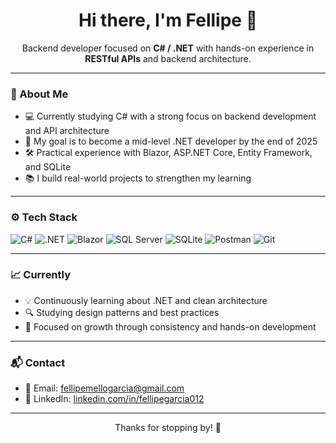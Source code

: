 <h1 align="center">Hi there, I'm Fellipe 👋</h1>

<p align="center">
  Backend developer focused on <strong>C# / .NET</strong> with hands-on experience in <strong>RESTful APIs</strong> and backend architecture.
</p>

---

### 🧭 About Me

- 💻 Currently studying C# with a strong focus on backend development and API architecture  
- 🚀 My goal is to become a mid-level .NET developer by the end of 2025  
- 🛠️ Practical experience with Blazor, ASP.NET Core, Entity Framework, and SQLite  
- 📚 I build real-world projects to strengthen my learning  

---

### ⚙️ Tech Stack

![C#](https://img.shields.io/badge/-C%23-239120?style=flat&logo=c-sharp&logoColor=white)
![.NET](https://img.shields.io/badge/-.NET-512BD4?style=flat&logo=dotnet&logoColor=white)
![Blazor](https://img.shields.io/badge/-Blazor-5C2D91?style=flat&logo=blazor)
![SQL Server](https://img.shields.io/badge/-SQL%20Server-CC2927?style=flat&logo=microsoftsqlserver&logoColor=white)
![SQLite](https://img.shields.io/badge/-SQLite-003B57?style=flat&logo=sqlite)
![Postman](https://img.shields.io/badge/-Postman-FF6C37?style=flat&logo=postman&logoColor=white)
![Git](https://img.shields.io/badge/-Git-F05032?style=flat&logo=git&logoColor=white)

---

### 📈 Currently

- 💡 Continuously learning about .NET and clean architecture  
- 🔍 Studying design patterns and best practices  
- 🧠 Focused on growth through consistency and hands-on development  

---

### 📬 Contact

- 📧 Email: fellipemellogarcia@gmail.com  
- 💼 LinkedIn: [linkedin.com/in/fellipegarcia012](https://www.linkedin.com/in/fellipegarcia012)

---

<p align="center">
  Thanks for stopping by! 🚀
</p>

